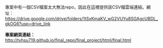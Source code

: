 專案中有一個CSV檔案太大無法repo，因此在這裡提供該CSV檔雲端連結。網址：https://drive.google.com/drive/folders/1tSxKmaKV_wG2VUYu8SGAgcUBDL_gkOG6?usp=drive_link
<br>
<br><strong>專案網頁連結：</strong>http://tyhsu719.github.io/final_repo/final_project/html/final.html
